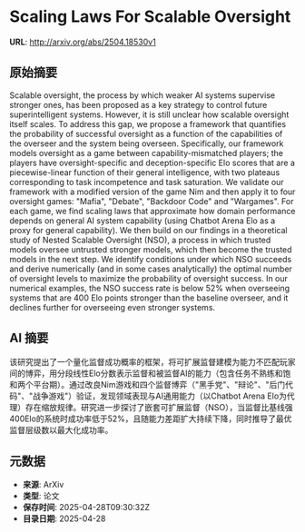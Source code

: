 # Scaling Laws For Scalable Oversight

**URL**: http://arxiv.org/abs/2504.18530v1

## 原始摘要

Scalable oversight, the process by which weaker AI systems supervise stronger
ones, has been proposed as a key strategy to control future superintelligent
systems. However, it is still unclear how scalable oversight itself scales. To
address this gap, we propose a framework that quantifies the probability of
successful oversight as a function of the capabilities of the overseer and the
system being overseen. Specifically, our framework models oversight as a game
between capability-mismatched players; the players have oversight-specific and
deception-specific Elo scores that are a piecewise-linear function of their
general intelligence, with two plateaus corresponding to task incompetence and
task saturation. We validate our framework with a modified version of the game
Nim and then apply it to four oversight games: "Mafia", "Debate", "Backdoor
Code" and "Wargames". For each game, we find scaling laws that approximate how
domain performance depends on general AI system capability (using Chatbot Arena
Elo as a proxy for general capability). We then build on our findings in a
theoretical study of Nested Scalable Oversight (NSO), a process in which
trusted models oversee untrusted stronger models, which then become the trusted
models in the next step. We identify conditions under which NSO succeeds and
derive numerically (and in some cases analytically) the optimal number of
oversight levels to maximize the probability of oversight success. In our
numerical examples, the NSO success rate is below 52% when overseeing systems
that are 400 Elo points stronger than the baseline overseer, and it declines
further for overseeing even stronger systems.


## AI 摘要

该研究提出了一个量化监督成功概率的框架，将可扩展监督建模为能力不匹配玩家间的博弈，用分段线性Elo分数表示监督和被监督AI的能力（包含任务不熟练和饱和两个平台期）。通过改良Nim游戏和四个监督博弈（"黑手党"、"辩论"、"后门代码"、"战争游戏"）验证，发现领域表现与AI通用能力（以Chatbot Arena Elo为代理）存在缩放规律。研究进一步探讨了嵌套可扩展监督（NSO），当监督比基线强400Elo的系统时成功率低于52%，且随能力差距扩大持续下降，同时推导了最优监督层级数以最大化成功率。

## 元数据

- **来源**: ArXiv
- **类型**: 论文
- **保存时间**: 2025-04-28T09:30:32Z
- **目录日期**: 2025-04-28
